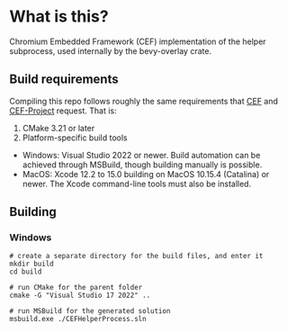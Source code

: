 # What is this?
Chromium Embedded Framework (CEF) implementation of the helper subprocess, used internally by the bevy-overlay crate.

## Build requirements
Compiling this repo follows roughly the same requirements that [CEF](https://github.com/chromiumembedded/cef) and [CEF-Project](https://github.com/chromiumembedded/cef-project) request. That is:
1. CMake 3.21 or later
2. Platform-specific build tools
  * Windows: Visual Studio 2022 or newer. Build automation can be achieved through MSBuild, though building manually is possible.
  * MacOS: Xcode 12.2 to 15.0 building on MacOS 10.15.4 (Catalina) or newer. The Xcode command-line tools must also be installed.

## Building

### Windows
```
# create a separate directory for the build files, and enter it
mkdir build
cd build

# run CMake for the parent folder
cmake -G "Visual Studio 17 2022" ..

# run MSBuild for the generated solution
msbuild.exe ./CEFHelperProcess.sln
```
